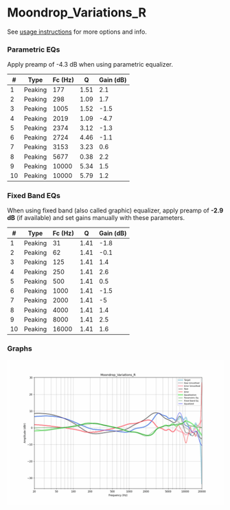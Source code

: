 # Moondrop_Variations_R
See [usage instructions](https://github.com/jaakkopasanen/AutoEq#usage) for more options and info.

### Parametric EQs
Apply preamp of -4.3 dB when using parametric equalizer.

|   # | Type    |   Fc (Hz) |    Q |   Gain (dB) |
|-----|---------|-----------|------|-------------|
|   1 | Peaking |       177 | 1.51 |         2.1 |
|   2 | Peaking |       298 | 1.09 |         1.7 |
|   3 | Peaking |      1005 | 1.52 |        -1.5 |
|   4 | Peaking |      2019 | 1.09 |        -4.7 |
|   5 | Peaking |      2374 | 3.12 |        -1.3 |
|   6 | Peaking |      2724 | 4.46 |        -1.1 |
|   7 | Peaking |      3153 | 3.23 |         0.6 |
|   8 | Peaking |      5677 | 0.38 |         2.2 |
|   9 | Peaking |     10000 | 5.34 |         1.5 |
|  10 | Peaking |     10000 | 5.79 |         1.2 |

### Fixed Band EQs
When using fixed band (also called graphic) equalizer, apply preamp of **-2.9 dB** (if available) and set gains manually with these parameters.

|   # | Type    |   Fc (Hz) |    Q |   Gain (dB) |
|-----|---------|-----------|------|-------------|
|   1 | Peaking |        31 | 1.41 |        -1.8 |
|   2 | Peaking |        62 | 1.41 |        -0.1 |
|   3 | Peaking |       125 | 1.41 |         1.4 |
|   4 | Peaking |       250 | 1.41 |         2.6 |
|   5 | Peaking |       500 | 1.41 |         0.5 |
|   6 | Peaking |      1000 | 1.41 |        -1.5 |
|   7 | Peaking |      2000 | 1.41 |        -5   |
|   8 | Peaking |      4000 | 1.41 |         1.4 |
|   9 | Peaking |      8000 | 1.41 |         2.5 |
|  10 | Peaking |     16000 | 1.41 |         1.6 |

### Graphs
![](./Moondrop_Variations_R.png)
